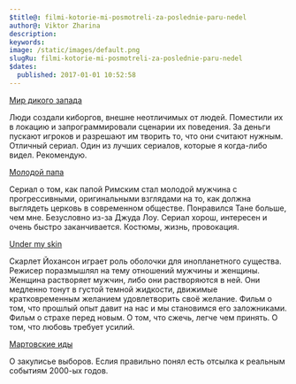 ```yaml
---
$title@: filmi-kotorie-mi-posmotreli-za-poslednie-paru-nedel
author@: Viktor Zharina
description: 
keywords: 
image: /static/images/default.png
slugRu: filmi-kotorie-mi-posmotreli-za-poslednie-paru-nedel
$dates:
  published: 2017-01-01 10:52:58
---
```

[Мир дикого запада](https://www.kinopoisk.ru/film/195523/)

Люди создали киборгов, внешне неотличимых от людей. Поместили их в локацию и запрограммировали сценарии их поведения. За деньги пускают игроков и разрешают им творить то, что они считают нужным. Отличный сериал. Один из лучших сериалов, которые я когда-либо видел. Рекомендую.

[Молодой папа](https://www.kinopoisk.ru/film/893361/)

Сериал о том, как папой Римским стал молодой мужчина с прогрессивными, оригинальными взглядами на то, как должна выглядеть церковь в современном обществе. Понравился Тане больше, чем мне. Безусловно из-за Джуда Лоу. Сериал хорош, интересен и очень быстро заканчивается. Костюмы, жизнь, провокация.

[Under my skin](https://www.kinopoisk.ru/film/467241/)

Скарлет Йохансон играет роль оболочки для инопланетного существа. Режисер поразмышлял на тему отношений мужчины и женщины. Женщина растворяет мужчин, либо они растворяются в ней. Они медленно тонут в густой темной жидкости, движимые кратковременным желанием удовлетворить своё желание.
Фильм о том, что прошлый опыт давит на нас и мы становимся его заложниками.
Фильм о страхе перед новым. О том, что сжечь, легче чем принять. О том, что любовь требует усилий.

[Мартовские иды](https://www.kinopoisk.ru/film/462482/)

О закулисье выборов. Еслия правильно понял есть отсылка к реальным событиям 2000-ых годов.